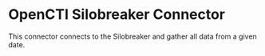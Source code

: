 # OpenCTI Silobreaker Connector

This connector connects to the Silobreaker and gather all data from a given date.